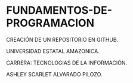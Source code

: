 # FUNDAMENTOS-DE-PROGRAMACION
CREACIÓN DE UN REPOSITORIO EN GITHUB.

UNIVERSIDAD ESTATAL AMAZONICA.  

CARRERA: TECNOLOGIAS DE LA INFORMACIÓN. 

ASHLEY SCARLET ALVARADO PILOZO.

